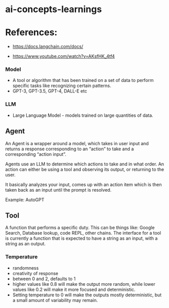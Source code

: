 # ai-concepts-learnings

# References:

- https://docs.langchain.com/docs/

- https://www.youtube.com/watch?v=AKsfHK_4tf4

### Model

- A tool or algorithm that has been trained on a set of data to perform specific tasks like recognizing certain patterns.
- GPT-3, GPT-3.5, GPT-4, DALL-E etc

### LLM

- Large Language Model - models trained on large quantities of data.

## Agent

An Agent is a wrapper around a model, which takes in user input and returns a response corresponding to an “action” to take and a corresponding “action input”.

Agents use an LLM to determine which actions to take and in what order. An action can either be using a tool and observing its output, or returning to the user.

It basically analyzes your input, comes up with an action item which is then taken back as an input until the prompt is resolved.

Example: AutoGPT

## Tool

A function that performs a specific duty. This can be things like: Google Search, Database lookup, code REPL, other chains. The interface for a tool is currently a function that is expected to have a string as an input, with a string as an output.

### Temperature

- randomness
- creativity of response
- between 0 and 2, defaults to 1
- higher values like 0.8 will make the output more random, while lower values like 0.2 will make it more focused and deterministic.
- Setting temperature to 0 will make the outputs mostly deterministic, but a small amount of variability may remain.
